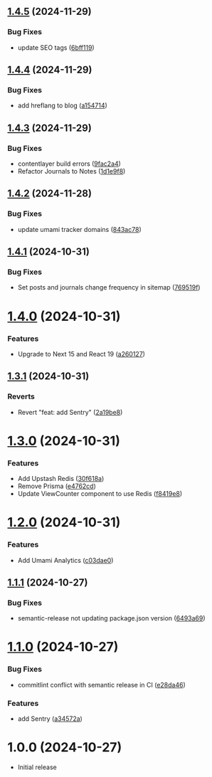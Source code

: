 ## [1.4.5](https://github.com/ruchernchong/portfolio/compare/v1.4.4...v1.4.5) (2024-11-29)

### Bug Fixes

- update SEO tags ([6bff119](https://github.com/ruchernchong/portfolio/commit/6bff119b2edaf742092563844e33040e7ed227da))

## [1.4.4](https://github.com/ruchernchong/portfolio/compare/v1.4.3...v1.4.4) (2024-11-29)

### Bug Fixes

- add hreflang to blog ([a154714](https://github.com/ruchernchong/portfolio/commit/a154714a233af432d7d2206e6b51ecb894231207))

## [1.4.3](https://github.com/ruchernchong/portfolio/compare/v1.4.2...v1.4.3) (2024-11-29)

### Bug Fixes

- contentlayer build errors ([9fac2a4](https://github.com/ruchernchong/portfolio/commit/9fac2a4294432d046eaef5d523e7a26f99fc18fc))
- Refactor Journals to Notes ([1d1e9f8](https://github.com/ruchernchong/portfolio/commit/1d1e9f82c934fcd2e375ef2dbe67c7866925d5bc))

## [1.4.2](https://github.com/ruchernchong/portfolio/compare/v1.4.1...v1.4.2) (2024-11-28)

### Bug Fixes

- update umami tracker domains ([843ac78](https://github.com/ruchernchong/portfolio/commit/843ac782cc9b84bfbe821d486ddf3996d4906f6e))

## [1.4.1](https://github.com/ruchernchong/portfolio/compare/v1.4.0...v1.4.1) (2024-10-31)

### Bug Fixes

- Set posts and journals change frequency in sitemap ([769519f](https://github.com/ruchernchong/portfolio/commit/769519f27cfaebaf6cc99886b7fef97466ae1ec4))

# [1.4.0](https://github.com/ruchernchong/portfolio/compare/v1.3.1...v1.4.0) (2024-10-31)

### Features

- Upgrade to Next 15 and React 19 ([a260127](https://github.com/ruchernchong/portfolio/commit/a2601270b25bac20376009aa693879b233822daf))

## [1.3.1](https://github.com/ruchernchong/portfolio/compare/v1.3.0...v1.3.1) (2024-10-31)

### Reverts

- Revert "feat: add Sentry" ([2a19be8](https://github.com/ruchernchong/portfolio/commit/2a19be81d6267b44c84ed76c7cecba9b3cac0757))

# [1.3.0](https://github.com/ruchernchong/portfolio/compare/v1.2.0...v1.3.0) (2024-10-31)

### Features

- Add Upstash Redis ([30f618a](https://github.com/ruchernchong/portfolio/commit/30f618ad5cbc2f71877f30852db6c38d09a0eb6a))
- Remove Prisma ([e4762cd](https://github.com/ruchernchong/portfolio/commit/e4762cdbb17e5e0279d4de0548a214eedbb3288e))
- Update ViewCounter component to use Redis ([f8419e8](https://github.com/ruchernchong/portfolio/commit/f8419e8586ea90f59ae13e4ef757f2ed19fd0721))

# [1.2.0](https://github.com/ruchernchong/portfolio/compare/v1.1.1...v1.2.0) (2024-10-31)

### Features

- Add Umami Analytics ([c03dae0](https://github.com/ruchernchong/portfolio/commit/c03dae089ac16d984b3f94aeef86786b948c25bc))

## [1.1.1](https://github.com/ruchernchong/portfolio/compare/v1.1.0...v1.1.1) (2024-10-27)

### Bug Fixes

- semantic-release not updating package.json version ([6493a69](https://github.com/ruchernchong/portfolio/commit/6493a69b79e3cee57c4dedb19c12937f877efa79))

# [1.1.0](https://github.com/ruchernchong/portfolio/compare/v1.0.0...v1.1.0) (2024-10-27)

### Bug Fixes

- commitlint conflict with semantic release in CI ([e28da46](https://github.com/ruchernchong/portfolio/commit/e28da46e35063104c22bf7f7de4d95975ef9ae98))

### Features

- add Sentry ([a34572a](https://github.com/ruchernchong/portfolio/commit/a34572ae590a873ff23968adbf59bfd09b9ae4a1))

# 1.0.0 (2024-10-27)

- Initial release
